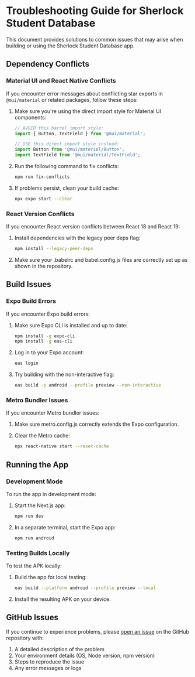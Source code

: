 # Troubleshooting Guide for Sherlock Student Database

This document provides solutions to common issues that may arise when building or using the Sherlock Student Database app.

## Dependency Conflicts

### Material UI and React Native Conflicts

If you encounter error messages about conflicting star exports in `@mui/material` or related packages, follow these steps:

1. Make sure you're using the direct import style for Material UI components:
   ```jsx
   // AVOID this barrel import style:
   import { Button, TextField } from '@mui/material';
   
   // USE this direct import style instead:
   import Button from '@mui/material/Button';
   import TextField from '@mui/material/TextField';
   ```

2. Run the following command to fix conflicts:
   ```bash
   npm run fix-conflicts
   ```

3. If problems persist, clean your build cache:
   ```bash
   npx expo start --clear
   ```

### React Version Conflicts

If you encounter React version conflicts between React 18 and React 19:

1. Install dependencies with the legacy peer deps flag:
   ```bash
   npm install --legacy-peer-deps
   ```

2. Make sure your .babelrc and babel.config.js files are correctly set up as shown in the repository.

## Build Issues

### Expo Build Errors

If you encounter Expo build errors:

1. Make sure Expo CLI is installed and up to date:
   ```bash
   npm install -g expo-cli
   npm install -g eas-cli
   ```

2. Log in to your Expo account:
   ```bash
   eas login
   ```

3. Try building with the non-interactive flag:
   ```bash
   eas build -p android --profile preview --non-interactive
   ```

### Metro Bundler Issues

If you encounter Metro bundler issues:

1. Make sure metro.config.js correctly extends the Expo configuration.

2. Clear the Metro cache:
   ```bash
   npx react-native start --reset-cache
   ```

## Running the App

### Development Mode

To run the app in development mode:

1. Start the Next.js app:
   ```bash
   npm run dev
   ```

2. In a separate terminal, start the Expo app:
   ```bash
   npm run android
   ```

### Testing Builds Locally

To test the APK locally:

1. Build the app for local testing:
   ```bash
   eas build --platform android --profile preview --local
   ```

2. Install the resulting APK on your device.

## GitHub Issues

If you continue to experience problems, please [open an issue](https://github.com/abhishek-mule/Sherlock_hacked/issues) on the GitHub repository with:

1. A detailed description of the problem
2. Your environment details (OS, Node version, npm version)
3. Steps to reproduce the issue
4. Any error messages or logs 